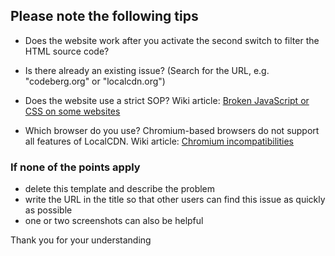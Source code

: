 ## Please note the following tips

* Does the website work after you activate the second switch to filter the HTML source code?

* Is there already an existing issue? (Search for the URL, e.g. "codeberg.org" or "localcdn.org")

* Does the website use a strict SOP? Wiki article: [Broken JavaScript or CSS on some websites](https://codeberg.org/nobody/LocalCDN/wiki/Broken-JavaScript-or-CSS-on-some-websites)

* Which browser do you use? Chromium-based browsers do not support all features of LocalCDN. Wiki article: [Chromium incompatibilities](https://codeberg.org/nobody/LocalCDN/wiki/Chromium-incompatibilities)

### If none of the points apply
* delete this template and describe the problem
* write the URL in the title so that other users can find this issue as quickly as possible
* one or two screenshots can also be helpful

Thank you for your understanding
